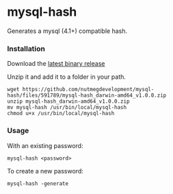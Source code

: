 
# mysql-hash

Generates a mysql (4.1+) compatible hash.

### Installation

Download the [latest binary release](https://github.com/nutmegdevelopment/mysql-hash/releases/latest)

Unzip it and add it to a folder in your path.

```
wget https://github.com/nutmegdevelopment/mysql-hash/files/591789/mysql-hash_darwin-amd64_v1.0.0.zip
unzip mysql-hash_darwin-amd64_v1.0.0.zip
mv mysql-hash /usr/bin/local/mysql-hash
chmod u+x /usr/bin/local/mysql-hash
```

### Usage

With an existing password:
```
mysql-hash <password>
```

To create a new password:
```
mysql-hash -generate
```
